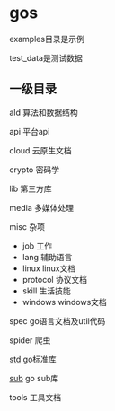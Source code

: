 # gos

examples目录是示例

test_data是测试数据

## 一级目录

ald 算法和数据结构

api 平台api

cloud 云原生文档

crypto 密码学

lib 第三方库

media 多媒体处理

misc 杂项

- job 工作
- lang 辅助语言
- linux linux文档
- protocol 协议文档
- skill 生活技能
- windows windows文档

spec go语言文档及util代码

spider 爬虫

[std](https://pkg.go.dev/std) go标准库

[sub](https://pkg.go.dev/golang.org/x) go sub库

tools 工具文档
